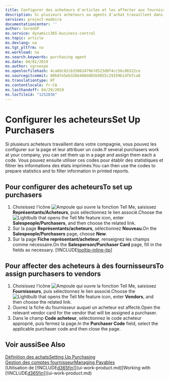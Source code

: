 ```yaml
---
title: Configurer des acheteurs d'articles et les affecter aux fournisseurs| Microsoft Docs
description: Si plusieurs acheteurs ou agents d'achat travaillent dans votre compagnie, vous pouvez les planifier pour l'analyse statistique.
services: project-madeira
documentationcenter: ''
author: SorenGP
ms.service: dynamics365-business-central
ms.topic: article
ms.devlang: na
ms.tgt_pltfrm: na
ms.workload: na
ms.search.keywords: purchasing agent
ms.date: 04/01/2019
ms.author: sgroespe
ms.openlocfilehash: 4ca0dc82cb35062479b7d523d0f4cc56c0b522ce
ms.sourcegitcommit: 60b87e5eb32bb408dd65b9855c29159b1dfbfca8
ms.translationtype: HT
ms.contentlocale: fr-CA
ms.lasthandoff: 04/29/2019
ms.locfileid: "1252836"
---
```

# <a name="set-up-purchasers"></a><span data-ttu-id="8a718-103">Configurer les acheteurs</span><span class="sxs-lookup"><span data-stu-id="8a718-103">Set Up Purchasers</span></span>
<span data-ttu-id="8a718-104">Si plusieurs acheteurs travaillent dans votre compagnie, vous pouvez les configurer sur la page et leur attribuer un code.</span><span class="sxs-lookup"><span data-stu-id="8a718-104">If several purchasers work at your company, you can set them up in a page and assign them each a code.</span></span> <span data-ttu-id="8a718-105">Vous pouvez ensuite utiliser ces codes pour établir des statistiques et filtrer les informations des états imprimés.</span><span class="sxs-lookup"><span data-stu-id="8a718-105">You can then use the codes to prepare statistics and to filter information in printed reports.</span></span>

## <a name="to-set-up-purchasers"></a><span data-ttu-id="8a718-106">Pour configurer des acheteurs</span><span class="sxs-lookup"><span data-stu-id="8a718-106">To set up purchasers</span></span>
1. <span data-ttu-id="8a718-107">Choisissez l'icône ![Ampoule qui ouvre la fonction Tell Me](media/ui-search/search_small.png "Dites-moi ce que vous voulez faire"), saisissez **Représentants/Acheteurs**, puis sélectionnez le lien associé.</span><span class="sxs-lookup"><span data-stu-id="8a718-107">Choose the ![Lightbulb that opens the Tell Me feature](media/ui-search/search_small.png "Tell me what you want to do") icon, enter **Salespeople/Purchasers**, and then choose the related link.</span></span>
2. <span data-ttu-id="8a718-108">Sur la page **Représentants/acheteurs**, sélectionnez **Nouveau**.</span><span class="sxs-lookup"><span data-stu-id="8a718-108">On the **Salespeople/Purchasers** page, choose **New**.</span></span>
3. <span data-ttu-id="8a718-109">Sur la page **Fiche représentant/acheteur**, renseignez les champs comme nécessaire.</span><span class="sxs-lookup"><span data-stu-id="8a718-109">On the **Salesperson/Purchaser Card** page, fill in the fields as necessary.</span></span> [!INCLUDE[tooltip-inline-tip](includes/tooltip-inline-tip_md.md)]

## <a name="to-assign-purchasers-to-vendors"></a><span data-ttu-id="8a718-110">Pour affecter des acheteurs à des fournisseurs</span><span class="sxs-lookup"><span data-stu-id="8a718-110">To assign purchasers to vendors</span></span>
1. <span data-ttu-id="8a718-111">Choisissez l'icône ![Ampoule qui ouvre la fonction Tell Me](media/ui-search/search_small.png "Dites-moi ce que vous voulez faire"), saisissez **Fournisseurs**, puis sélectionnez le lien associé.</span><span class="sxs-lookup"><span data-stu-id="8a718-111">Choose the ![Lightbulb that opens the Tell Me feature](media/ui-search/search_small.png "Tell me what you want to do") icon, enter **Vendors**, and then choose the related link.</span></span>
2. <span data-ttu-id="8a718-112">Ouvrez la fiche du fournisseur auquel un acheteur est affecté.</span><span class="sxs-lookup"><span data-stu-id="8a718-112">Open the relevant vendor card for the vendor that will be assigned a purchaser.</span></span>
3. <span data-ttu-id="8a718-113">Dans le champ **Code acheteur**, sélectionnez le code acheteur approprié, puis fermez la page.</span><span class="sxs-lookup"><span data-stu-id="8a718-113">In the **Purchaser Code** field, select the applicable purchaser code and then close the page.</span></span>

## <a name="see-also"></a><span data-ttu-id="8a718-114">Voir aussi</span><span class="sxs-lookup"><span data-stu-id="8a718-114">See Also</span></span>
[<span data-ttu-id="8a718-115">Définition des achats</span><span class="sxs-lookup"><span data-stu-id="8a718-115">Setting Up Purchasing</span></span>](purchasing-setup-purchasing.md)  
[<span data-ttu-id="8a718-116">Gestion des comptes fournisseur</span><span class="sxs-lookup"><span data-stu-id="8a718-116">Managing Payables</span></span>](payables-manage-payables.md)  
<span data-ttu-id="8a718-117">[Utilisation de [!INCLUDE[d365fin](includes/d365fin_md.md)]](ui-work-product.md)</span><span class="sxs-lookup"><span data-stu-id="8a718-117">[Working with [!INCLUDE[d365fin](includes/d365fin_md.md)]](ui-work-product.md)</span></span>
